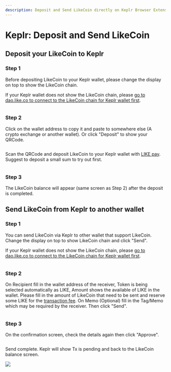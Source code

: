 ```yaml
---
description: Deposit and Send LikeCoin directly on Keplr Browser Extension wallet
---
```


# Keplr: Deposit and Send LikeCoin

## **Deposit your LikeCoin to Keplr**

### Step 1

Before depositing LikeCoin to your Keplr wallet, please change the display on top to show the LikeCoin chain.

If your Keplr wallet does not show the LikeCoin chain, please [go to dao.like.co to connect to the LikeCoin chain for Keplr wallet first](dao.like.co.md).

<figure><img src="../../../.gitbook/assets/Keplr deposit and send 01.png" alt=""><figcaption></figcaption></figure>

### Step 2

Click on the wallet address to copy it and paste to somewhere else (A crypto exchange or another wallet). Or click "Deposit" to show your QRCode.

<figure><img src="../../../.gitbook/assets/Keplr deposit and send 02.png" alt=""><figcaption></figcaption></figure>

Scan the QRCode and deposit LikeCoin to your Keplr wallet with [LIKE pay](../like-pay.md). Suggest to deposit a small sum to try out first.

<figure><img src="../../../.gitbook/assets/Keplr deposit and send 03.png" alt=""><figcaption></figcaption></figure>

### Step 3

The LikeCoin balance will appear (same screen as Step 2) after the deposit is completed.

## **Send LikeCoin from Keplr to another wallet**

### Step 1

You can send LikeCoin via Keplr to other wallet that support LikeCoin. Change the display on top to show LikeCoin chain and click "Send".

If your Keplr wallet does not show the LikeCoin chain, please [go to dao.like.co to connect to the LikeCoin chain for Keplr wallet first](dao.like.co.md).

<figure><img src="../../../.gitbook/assets/Keplr deposit and send 04.png" alt=""><figcaption></figcaption></figure>

### Step 2

On Recipient fill in the wallet address of the receiver, Token is being selected automatically as LIKE, Amount shows the available of LIKE in the wallet. Please fill in the amount of LikeCoin that need to be sent and reserve some LIKE for the [transaction fee](../transaction-fee.md). On Memo (Optional) fill in the Tag/Memo which may be required by the receiver. Then click "Send".

<figure><img src="../../../.gitbook/assets/Keplr deposit and send 05.png" alt=""><figcaption></figcaption></figure>

### Step 3

On the confirmation screen, check the details again then click "Approve".

<figure><img src="../../../.gitbook/assets/Keplr deposit and send 06.png" alt=""><figcaption></figcaption></figure>

Send complete. Keplr will show Tx is pending and back to the LikeCoin balance screen.

![](../../../.gitbook/assets/keplr13.png)
